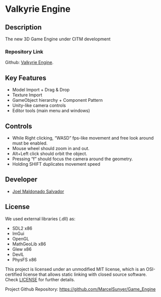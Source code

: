 # Valkyrie Engine

## Description

The new 3D Game Engine under CITM development

### Repository Link

Github: [Valkyrie Engine](https://github.com/Neffyer/Valkyrie_Engine).

## Key Features

 - Model Import + Drag & Drop
 - Texture Import
 - GameObject hierarchy + Component Pattern
 - Unity-like camera controls
 - Editor tools (main menu and windows)

## Controls

 - While Right clicking, “WASD” fps-like movement and free look around must be enabled.
 - Mouse wheel should zoom in and out.
 - Alt+Left click should orbit the object.
 - Pressing “f” should focus the camera around the geometry.
 - Holding SHIFT duplicates movement speed

## Developer

 - [Joel Maldonado Salvador](https://github.com/neffyer)

## License

We used external libraries (.dll) as:

 - SDL2 x86
 - ImGui
 - OpenGL
 - MathGeoLib x86
 - Glew x86
 - DevIL
 - PhysFS x86

This project is licensed under an unmodified MIT license, which is an OSI-certified license that allows static linking with closed source software. Check [LICENSE](https://github.com/git/git-scm.com/blob/main/MIT-LICENSE.txt) for further details.

Project Github Repository: https://github.com/MarcelSunyer/Game_Engine

